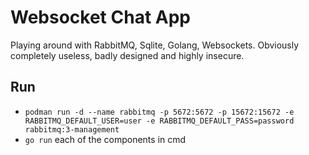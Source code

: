 # Websocket Chat App
Playing around with RabbitMQ, Sqlite, Golang, Websockets. Obviously completely useless, badly designed and highly insecure.
## Run
* `podman run -d --name rabbitmq -p 5672:5672 -p 15672:15672 -e RABBITMQ_DEFAULT_USER=user -e RABBITMQ_DEFAULT_PASS=password rabbitmq:3-management`
* `go run` each of the components in cmd
```
